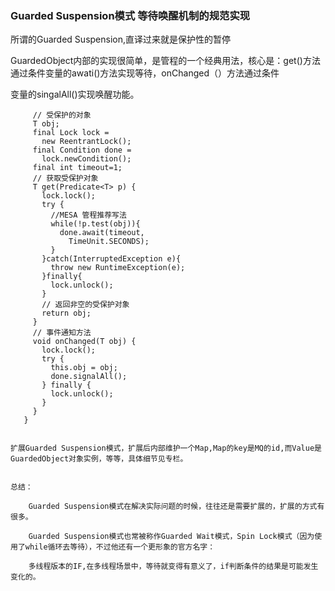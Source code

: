 ### Guarded Suspension模式  等待唤醒机制的规范实现

所谓的Guarded Suspension,直译过来就是保护性的暂停

GuardedObject内部的实现很简单，是管程的一个经典用法，核心是：get()方法通过条件变量的awati()方法实现等待，onChanged（）方法通过条件

变量的singalAll()实现唤醒功能。

```class GuardedObject<T>{
     // 受保护的对象
     T obj;
     final Lock lock = 
       new ReentrantLock();
     final Condition done =
       lock.newCondition();
     final int timeout=1;
     // 获取受保护对象  
     T get(Predicate<T> p) {
       lock.lock();
       try {
         //MESA 管程推荐写法
         while(!p.test(obj)){
           done.await(timeout, 
             TimeUnit.SECONDS);
         }
       }catch(InterruptedException e){
         throw new RuntimeException(e);
       }finally{
         lock.unlock();
       }
       // 返回非空的受保护对象
       return obj;
     }
     // 事件通知方法
     void onChanged(T obj) {
       lock.lock();
       try {
         this.obj = obj;
         done.signalAll();
       } finally {
         lock.unlock();
       }
     }
   }


扩展Guarded Suspension模式，扩展后内部维护一个Map,Map的key是MQ的id,而Value是GuardedObject对象实例，等等，具体细节见专栏。


总结：
    
    Guarded Suspension模式在解决实际问题的时候，往往还是需要扩展的，扩展的方式有很多。
    
    Guarded Suspension模式也常被称作Guarded Wait模式，Spin Lock模式（因为使用了while循环去等待），不过他还有一个更形象的官方名字：
    
    多线程版本的IF,在多线程场景中，等待就变得有意义了，if判断条件的结果是可能发生变化的。




















